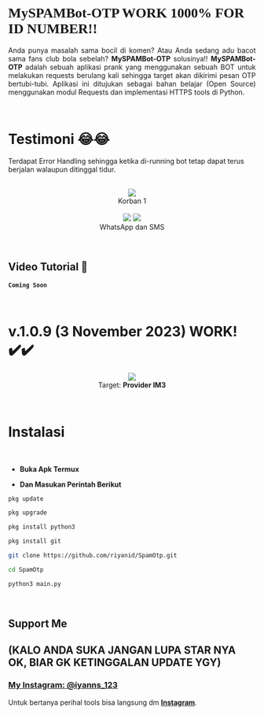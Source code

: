 # <a style="font-family:cursive">MySPAMBot-OTP WORK 1000% FOR ID NUMBER!!</a>
<p align="justify">Anda punya masalah sama bocil di komen? Atau Anda sedang adu bacot sama fans club bola sebelah? <b>MySPAMBot-OTP</b> solusinya!! <b>MySPAMBot-OTP</b> adalah sebuah aplikasi prank yang menggunakan sebuah BOT untuk melakukan requests berulang kali sehingga target akan dikirimi pesan OTP bertubi-tubi. Aplikasi ini ditujukan sebagai bahan belajar (Open Source) menggunakan modul Requests dan implementasi HTTPS tools di Python.</p>
<br>

# Testimoni 😂😂
Terdapat Error Handling sehingga ketika di-running bot tetap dapat terus berjalan walaupun ditinggal tidur. 
<p align="center">
    <br>
    <a>
        <img src="https://telegra.ph/file/6a51a8a9776c4d36a406e.png">
    </a><br>
    Korban 1<br> <br>
    <a>
        <img src="https://telegra.ph/file/517f5077ff6ec3b8da592.png">
        <img src="https://telegra.ph/file/164309a8ba0868fcce538.png">
    </a><br>
    WhatsApp dan SMS    
</p>
<br>


## Video Tutorial 🚀
**`Coming Soon`**

<br>


# v.1.0.9 (**3 November 2023**) WORK! ✔️✔️
<p align="center">
    <a>
        <img src="https://telegra.ph/file/9a0918ad39ddc8efd986e.png">
    </a><br>
    Target: <b>Provider IM3</b> 
</p>
<br>

# Instalasi

<br>

- **Buka Apk Termux**

- **Dan Masukan Perintah Berikut**
```bash
pkg update
```
```sh
pkg upgrade
```
```bash
pkg install python3
```
```sh
pkg install git
```
```bash
git clone https://github.com/riyanid/SpamOtp.git
```
```sh
cd SpamOtp
```
```bash
python3 main.py
```
<br>




## Support Me 
## (KALO ANDA SUKA JANGAN LUPA STAR NYA OK, BIAR GK KETINGGALAN UPDATE YGY)
### [**My Instagram: @iyanns_123**](https://www.instagram.com/iyanns_123)    
Untuk bertanya perihal tools bisa langsung dm [**Instagram**](https://www.instagram.com/iyanns_123).
